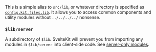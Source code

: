 This is a simple alias to `src/lib`, or whatever directory is specified as [`config.kit.files.lib`](https://svelte.dev/docs/kit/configuration#files). It allows you to access common components and utility modules without `../../../../` nonsense.

### `$lib/server`

A subdirectory of `$lib`. SvelteKit will prevent you from importing any modules in `$lib/server` into client-side code. See [server-only modules](https://svelte.dev/docs/kit/server-only-modules).
